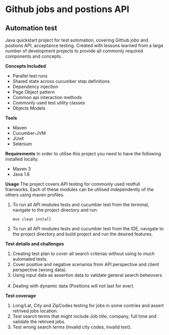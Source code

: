 # Github jobs and postions API 
## Automation test

Java quickstart project for test automation, covering Github jobs and postions API, acceptance testing. Created with lessons learned from a large number of development projects to provide all commonly required components and concepts. 

**Concepts Included**
* Parallel test runs
* Shared state across cucumber step definitions
* Dependency injection
* Page Object pattern
* Common api interaction methods
* Commonly used test utility classes
* Objects Models

**Tools**
* Maven
* Cucumber-JVM
* JUnit
* Selenium

**Requirements**
In order to utilise this project you need to have the following installed locally:

* Maven 3
* Java 1.8

**Usage**
The project covers API testing for commonly used restfull framworks.
Each of these modules can be utilised independently of the others using maven profiles.

1. To run all API modules tests and cucumber test from the terminal, navigate to the project directory and run:

     `mvn clean install`

2. To run all API modules tests and cucumber test from the IDE, navigate to the project directory and build project and run the desired features. 

**Test details and challenges**

1. Creating test plan to cover all search criterias without using to much automated tests.
2. Cover positive and negative scenarios from API perspective and client perspective (wrong data).
3. Using input data as assertion data to validate general search beheovers .
4. Dealing with dynamic data (Positions will not last for ever).

**Test coverage**
1. Long/Lat, City and ZipCodes testing for jobs in some contries and assert retrived jobs location.
2. Test search terms that might include Job title, company, full time and validate the retrived jobs.
3. Test wrong search terms (invalid city codes, invalid text).


